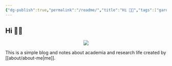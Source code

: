 ```yaml
---
{"dg-publish":true,"permalink":"/readme/","title":"Hi 👋🏼","tags":["gardenEntry","gardenEntry"],"noteIcon":""}
---
```



## Hi 👋🏼

<p align="center">
  <img src="https://source.unsplash.com/200x200/?cat" />
</p>

This is a simple blog and notes about academia and research life created by [[about/about-me\|me]].
